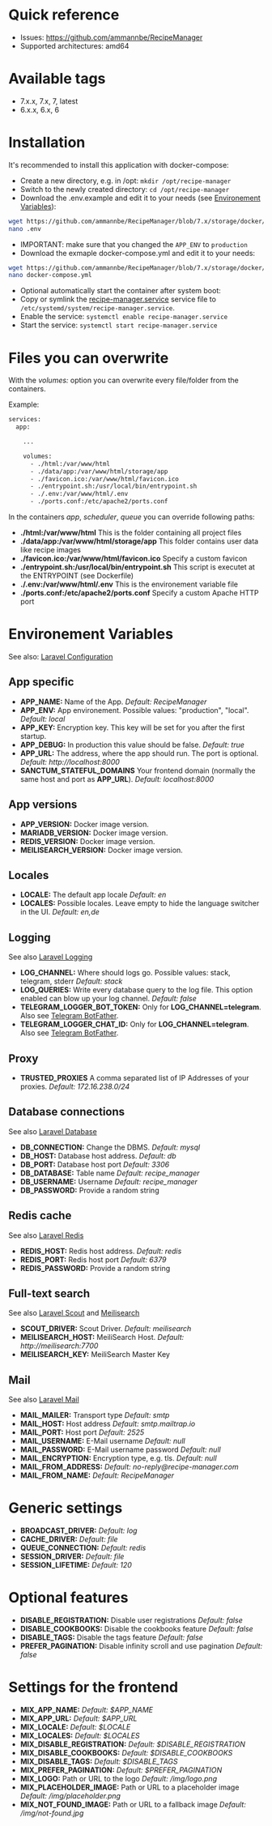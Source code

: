 # Quick reference

-   Issues: https://github.com/ammannbe/RecipeManager
-   Supported architectures: amd64

# Available tags

-   7.x.x, 7.x, 7, latest
-   6.x.x, 6.x, 6

# Installation

It's recommended to install this application with docker-compose:

-   Create a new directory, e.g. in /opt: `mkdir /opt/recipe-manager`
-   Switch to the newly created directory: `cd /opt/recipe-manager`
-   Download the .env.example and edit it to your needs (see [Environement Variables](environement-variables)):

```bash
wget https://github.com/ammannbe/RecipeManager/blob/7.x/storage/docker/.env.example -O .env
nano .env
```

-   IMPORTANT: make sure that you changed the `APP_ENV` to `production`
-   Download the exmaple docker-compose.yml and edit it to your needs:

```bash
wget https://github.com/ammannbe/RecipeManager/blob/7.x/storage/docker/docker-compose.yml
nano docker-compose.yml
```

-   Optional automatically start the container after system boot:
-   Copy or symlink the [recipe-manager.service](recipe-manager.service) service file to `/etc/systemd/system/recipe-manager.service`.
-   Enable the service: `systemctl enable recipe-manager.service`
-   Start the service: `systemctl start recipe-manager.service`

# Files you can overwrite

With the _volumes:_ option you can overwrite every file/folder from the containers.

Example:

```bash
services:
  app:

    ...

    volumes:
      - ./html:/var/www/html
      - ./data/app:/var/www/html/storage/app
      - ./favicon.ico:/var/www/html/favicon.ico
      - ./entrypoint.sh:/usr/local/bin/entrypoint.sh
      - ./.env:/var/www/html/.env
      - ./ports.conf:/etc/apache2/ports.conf
```

In the containers _app_, _scheduler_, _queue_ you can override following paths:

-   **./html:/var/www/html** This is the folder containing all project files
-   **./data/app:/var/www/html/storage/app** This folder contains user data like recipe images
-   **./favicon.ico:/var/www/html/favicon.ico** Specify a custom favicon
-   **./entrypoint.sh:/usr/local/bin/entrypoint.sh** This script is executet at the ENTRYPOINT (see Dockerfile)
-   **./.env:/var/www/html/.env** This is the environement variable file
-   **./ports.conf:/etc/apache2/ports.conf** Specify a custom Apache HTTP port

# Environement Variables

See also: [Laravel Configuration](https://laravel.com/docs/8.x/configuration)

## App specific

-   **APP_NAME:** Name of the App. _Default: RecipeManager_
-   **APP_ENV:** App environement. Possible values: "production", "local". _Default: local_
-   **APP_KEY:** Encryption key. This key will be set for you after the first startup.
-   **APP_DEBUG:** In production this value should be false. _Default: true_
-   **APP_URL:** The address, where the app should run. The port is optional. _Default: http://localhost:8000_
-   **SANCTUM_STATEFUL_DOMAINS** Your frontend domain (normally the same host and port as **APP_URL**). _Default: localhost:8000_

## App versions

-   **APP_VERSION:** Docker image version.
-   **MARIADB_VERSION:** Docker image version.
-   **REDIS_VERSION:** Docker image version.
-   **MEILISEARCH_VERSION:** Docker image version.

## Locales

-   **LOCALE:** The default app locale _Default: en_
-   **LOCALES:** Possible locales. Leave empty to hide the language switcher in the UI. _Default: en,de_

## Logging

See also [Laravel Logging](https://laravel.com/docs/8.x/logging)

-   **LOG_CHANNEL:** Where should logs go. Possible values: stack, telegram, stderr _Default: stack_
-   **LOG_QUERIES:** Write every database query to the log file. This option enabled can blow up your log channel. _Default: false_
-   **TELEGRAM_LOGGER_BOT_TOKEN:** Only for **LOG_CHANNEL=telegram**. Also see [Telegram BotFather](https://core.telegram.org/bots#6-botfather).
-   **TELEGRAM_LOGGER_CHAT_ID:** Only for **LOG_CHANNEL=telegram**. Also see [Telegram BotFather](https://core.telegram.org/bots#6-botfather).

## Proxy

-   **TRUSTED_PROXIES** A comma separated list of IP Addresses of your proxies. _Default: 172.16.238.0/24_

## Database connections

See also [Laravel Database](https://laravel.com/docs/8.x/database#configuration)

-   **DB_CONNECTION:** Change the DBMS. _Default: mysql_
-   **DB_HOST:** Database host address. _Default: db_
-   **DB_PORT:** Database host port _Default: 3306_
-   **DB_DATABASE:** Table name _Default: recipe_manager_
-   **DB_USERNAME:** Username _Default: recipe_manager_
-   **DB_PASSWORD:** Provide a random string

## Redis cache

See also [Laravel Redis](https://laravel.com/docs/8.x/redis)

-   **REDIS_HOST:** Redis host address. _Default: redis_
-   **REDIS_PORT:** Redis host port _Default: 6379_
-   **REDIS_PASSWORD:** Provide a random string

## Full-text search

See also [Laravel Scout](https://laravel.com/docs/8.x/scout) and [Meilisearch](https://github.com/meilisearch/meilisearch-laravel-scout)

-   **SCOUT_DRIVER:** Scout Driver. _Default: meilisearch_
-   **MEILISEARCH_HOST:** MeiliSearch Host. _Default: http://meilisearch:7700_
-   **MEILISEARCH_KEY:** MeiliSearch Master Key

## Mail

See also [Laravel Mail](https://laravel.com/docs/8.x/mail)

-   **MAIL_MAILER:** Transport type _Default: smtp_
-   **MAIL_HOST:** Host address _Default: smtp.mailtrap.io_
-   **MAIL_PORT:** Host port _Default: 2525_
-   **MAIL_USERNAME:** E-Mail username _Default: null_
-   **MAIL_PASSWORD:** E-Mail username password _Default: null_
-   **MAIL_ENCRYPTION:** Encryption type, e.g. tls. _Default: null_
-   **MAIL_FROM_ADDRESS:** _Default: no-reply@recipe-manager.com_
-   **MAIL_FROM_NAME:** _Default: RecipeManager_

# Generic settings

-   **BROADCAST_DRIVER:** _Default: log_
-   **CACHE_DRIVER:** _Default: file_
-   **QUEUE_CONNECTION:** _Default: redis_
-   **SESSION_DRIVER:** _Default: file_
-   **SESSION_LIFETIME:** _Default: 120_

# Optional features

-   **DISABLE_REGISTRATION:** Disable user registrations _Default: false_
-   **DISABLE_COOKBOOKS:** Disable the cookbooks feature _Default: false_
-   **DISABLE_TAGS:** Disable the tags feature _Default: false_
-   **PREFER_PAGINATION:** Disable infinity scroll and use pagination _Default: false_

# Settings for the frontend

-   **MIX_APP_NAME:** _Default: \$APP_NAME_
-   **MIX_APP_URL:** _Default: \$APP_URL_
-   **MIX_LOCALE:** _Default: \$LOCALE_
-   **MIX_LOCALES:** _Default: \$LOCALES_
-   **MIX_DISABLE_REGISTRATION:** _Default: \$DISABLE_REGISTRATION_
-   **MIX_DISABLE_COOKBOOKS:** _Default: \$DISABLE_COOKBOOKS_
-   **MIX_DISABLE_TAGS:** _Default: \$DISABLE_TAGS_
-   **MIX_PREFER_PAGINATION:** _Default: \$PREFER_PAGINATION_
-   **MIX_LOGO:** Path or URL to the logo _Default: /img/logo.png_
-   **MIX_PLACEHOLDER_IMAGE:** Path or URL to a placeholder image _Default: /img/placeholder.png_
-   **MIX_NOT_FOUND_IMAGE:** Path or URL to a fallback image _Default: /img/not-found.jpg_
